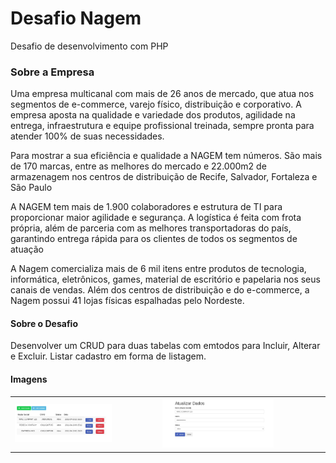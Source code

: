# Desafio Nagem

Desafio de desenvolvimento com PHP 

### Sobre a Empresa

Uma empresa multicanal com mais de 26 anos de mercado, que atua nos segmentos de e-commerce, varejo físico, distribuição e corporativo. A empresa aposta na qualidade e variedade dos produtos, agilidade na entrega, infraestrutura e equipe profissional treinada, sempre pronta para atender 100% de suas necessidades.

Para mostrar a sua eficiência e qualidade a NAGEM tem números. São mais de 170 marcas, entre as melhores do mercado e 22.000m2 de armazenagem nos centros de distribuição de Recife, Salvador, Fortaleza e São Paulo

A NAGEM tem mais de 1.900 colaboradores e estrutura de TI para proporcionar maior agilidade e segurança. A logística é feita com frota própria, além de parceria com as melhores transportadoras do país, garantindo entrega rápida para os clientes de todos os segmentos de atuação

A Nagem comercializa mais de 6 mil itens entre produtos de tecnologia, informática, eletrônicos, games, material de escritório e papelaria nos seus canais de vendas. Além dos centros de distribuição e do e-commerce, a Nagem possui 41 lojas físicas espalhadas pelo Nordeste.

#### Sobre o Desafio

Desenvolver um CRUD para duas tabelas com emtodos para Incluir, Alterar e Excluir. Listar cadastro em forma de listagem.

#### Imagens
<table style="width:100%">
  <tr>
    <td>
      <img style="width:70%" src="https://github.com/wilsonfalcao/projeto-nagem/blob/main/images/imagem01.jpg"/>
    </td>
      <td>
        <img style="width:70%" src="https://github.com/wilsonfalcao/projeto-nagem/blob/main/images/imagem02.jpg"/>
    </td>
  </tr>
 </table>
